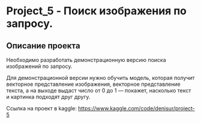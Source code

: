 # Project_5 - Поиск изображения по запросу.

## Описание проекта

Необходимо разработать демонстрационную версию поиска изображений по запросу.

Для демонстрационной версии нужно обучить модель, которая получит векторное представление изображения, векторное представление текста, а на выходе выдаст число от 0 до 1 — покажет, насколько текст и картинка подходят друг другу.

Ссылка на проект в kaggle:
https://www.kaggle.com/code/denisur/project-5
